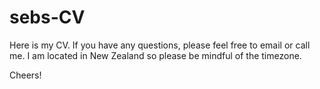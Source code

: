 # sebs-CV

Here is my CV.  If you have any questions, please feel free to email or call me.  I am located in New Zealand so please be mindful of the timezone. 

Cheers!

